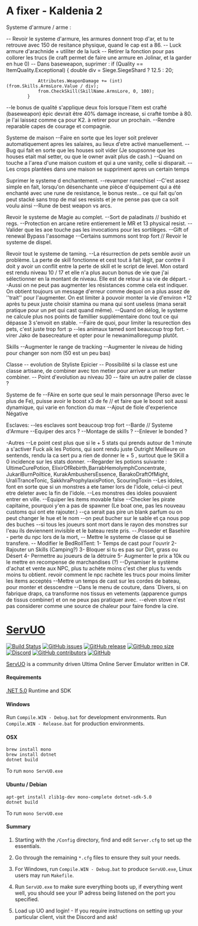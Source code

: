 # A fixer - Kaldenia 2

Systeme d'armure / arme :

-- Revoir le systeme d'armure, les armures donnent trop d'ar, et tu te retrouve avec 150 de resitance physique, quand le cap est a 86.
-- Luck armure d'arachnide + utiliter de la luck
-- Retirer la fonction pour pas collorer les trucs (le craft permet de faire une armure en Jolinar, et la garder en hue 0)
-- Dans baseweapon, suprimer : 
            if (Quality == ItemQuality.Exceptional)
            {
                double div = Siege.SiegeShard ? 12.5 : 20;

                Attributes.WeaponDamage += (int)(from.Skills.ArmsLore.Value / div);
                from.CheckSkill(SkillName.ArmsLore, 0, 100);
            }
--le bonus de qualité s'applique deux fois lorsque l'item est crafté (baseweapon) épic devrait être 40% damage increase, si crafté tombe à 80. je l'ai laissez comme ça pour K2. à retirer pour un prochain.
--Rendre reparable capes de courage et compagnie.

Systeme de maison
--Faire en sorte que les loyer soit prelever automatiquement apres les salaires, au lieux d'etre activé manuellement.
--Bug qui fait en sorte que les houses soit vider (Je soupsonne que les houses etait mal setter, ou que le owner avait plus de cash.)
--Quand on touche a l'area d'une maison custom et qui a une vanity, celle si disparait.
--Les crops plantées dans une maison se suppriment apres un certain temps

Suprimer le systeme d enchantement.
--revamper runechisel
--C'est assez simple en fait, lorsqu'on désenchante une pièce d'équipement qui a été enchanté avec une rune de resistance, le bonus reste... ce qui fait qu'on peut stacké sans trop de mal ses resists et je ne pense pas que ca soit voulu ainsi
--Rune de best weapon vs arcs.

Revoir le systeme de Magie au complet.
--Sort de paladinats // bushido et regs.
--Protection en arcane retire entierement le MR et 13 physical resist.
--Valider que les aoe touche pas les invocations pour les sortilèges.
--Gift of renewal Bypass l'assomage
--Certains summons sont trop fort // Revoir le systeme de dispel.

Revoir tout le systeme de taming.
--La résurrection de pets semble avoir un problème. La perte de skill fonctionne et cest tout à fait légit, par contre il doit y avoir un conflit entre la perte de skill et le script de level. Mon ostard est rendu niveau 10 / 17 et elle n'a plus aucun bonus de vie que j'ai sélectionner en la montant de niveau. Elle est de retour à sa vie de départ.
--Aussi on ne peut pas augmenter les résistances comme cela est indiquer. On obtient toujours un message d'erreur comme dequoi on a plus assez de ''trait'' pour l'augmenter. On est limiter à pouvoir monter la vie d'environ +12 après tu peux juste choisir stamina ou mana qui sont useless (mana serait pratique pour un pet qui cast quand même).
--Quand on délog, le systeme ne calcule plus nos points de famillier supplémentaire donc tout ce qui dépasse 3 s'envoit en stable.
--Faire de quoi, pour limiter la resurection des pets, c'est juste trop fort :p
--les animaux tamed sont beaucoup trop fort. - virer Jako de basecreature et opter pour le newanimalloregump plutôt.

Skills 
--Augmenter le range de tracking
--Augmenter le niveau de hiding pour changer son nom (50 est un peu bas)

Classe
-- evolution de Styliste Epicier
-- Possibilité si la classe est une classe artisane, de combiner avec ton metier pour arriver a un metier combiner.
-- Point d'evolution au niveau 30 -- faire un autre palier de classe ?

Systeme de fe
--FAire en sorte que seul le main personnage (Perso avec le plus de Fe), puisse avoir le boost x3 de fe // et faire que le boost soit aussi dynamique, qui varie en fonction du max 
--Ajout de fiole d'experience Négative

Esclaves: 
--les esclaves sont beaucoup trop fort
--Barde // Systeme d'Armure
--Equiper des arcs ? 
--Montage de skills ?
--Enlever le bonded ?

-Autres
--Le point cest plus que si le + 5 stats qui prends autour de 1 minute a s'activer Fuck aik les Potions, qui sont rendu juste Outright Meilleure on sentends, rendu la ca sert pu a rien de donner le + 5 , surtout que le SKill a 0 incidence sur les stats donner.
--Regarder les potions suivante : UltimeCurePotion, ElixirOfRebirth,BarrabHemolymphConcentrate, JukariBurnPoiltice, KurakAmbushersEssence, BarakoDraftOfMight,  UraliTranceTonic, SakkhraProphylaxisPotion, ScouringToxin 
--Les idoles, font en sorte que si un monstres a ete tamer lors de l'idole, celui-ci peut etre deleter avec la fin de l'idole.
--Les monstres des idoles pouvaient entrer en ville.
--Equiper les items movable false
--Checker les pirate capitaine, pourquoi y'en a pas de spawner (Le boat one, pas les nouveau customs qui ont ete rajouter.)
--ça serait pas pire un blank parfum ou on peut changer le hue et le nom
--on peut bucher sur le sable et ça nous pop des buches
--si tous les joueurs sont mort dans le rayon des monstres sur l'eau ils deviennent invisible et le bateau reste pris. 
--.Posseder et Basehire - perte du npc lors de la mort, -- Mettre le systeme de classe qui se transfere.
-- Modifier le BedRollTent: 
   1- Temps de cast pour l'ouvrir
   2- Rajouter un Skills (Camping?)
   3- Bloquer si tu es pas sur Dirt, grass ou Désert
   4- Permettre au joueurs de la détruire
   5- Augmenter le prix a 10k ou le mettre en recompense de marchandises (?)
--Dynamiser le système d'achat et vente aux NPC, plus tu achète moins c'est cher plus tu vends moins tu obtient. revoir comment le npc rachète les trucs pour moins limiter les items acceptés
--Mettre un temps de cast sur les cordes de bateau, pour monter et desscendre
--Dans le menu de couture, dans `Divers, si on fabrique draps, ca transforme nos tissus en vetements (apparence gumps de tissus combiner) et on ne peux pas pratiquer avec.
--elven stove n'est pas considerer comme une source de chaleur pour faire fondre la cire.


# [ServUO]

[![Build Status](https://travis-ci.com/ServUO/ServUO.svg?branch=master)](https://travis-ci.com/ServUO/ServUO)
[![GitHub issues](https://img.shields.io/github/issues/servuo/servuo.svg)](https://github.com/ServUO/ServUO/issues)
[![GitHub release](https://img.shields.io/github/release/servuo/servuo.svg)](https://github.com/ServUO/ServUO/releases)
[![GitHub repo size](https://img.shields.io/github/repo-size/servuo/servuo.svg)](https://github.com/ServUO/ServUO/)
[![Discord](https://img.shields.io/discord/110970849628000256.svg)](https://discord.gg/0cQjvnFUN26nRt7y)
[![GitHub contributors](https://img.shields.io/github/contributors/servuo/servuo.svg)](https://github.com/ServUO/ServUO/graphs/contributors)
[![GitHub](https://img.shields.io/github/license/servuo/servuo.svg?color=a)](https://github.com/ServUO/ServUO/blob/master/LICENSE)


[ServUO] is a community driven Ultima Online Server Emulator written in C#.


#### Requirements

[.NET 5.0] Runtime and SDK


#### Windows

Run `Compile.WIN - Debug.bat` for development environments.
Run `Compile.WIN - Release.bat` for production environments.


#### OSX
```
brew install mono
brew install dotnet
dotnet build
```
To run `mono ServUO.exe`


#### Ubuntu / Debian
```
apt-get install zlib1g-dev mono-complete dotnet-sdk-5.0 
dotnet build
```
To run `mono ServUO.exe`


#### Summary

1. Starting with the `/Config` directory, find and edit `Server.cfg` to set up the essentials.
2. Go through the remaining `*.cfg` files to ensure they suit your needs.
3. For Windows, run `Compile.WIN - Debug.bat` to produce `ServUO.exe`, Linux users may run `Makefile`.
4. Run `ServUO.exe` to make sure everything boots up, if everything went well, you should see your IP adress being listened on the port you specified.
5. Load up UO and login! - If you require instructions on setting up your particular client, visit the Discord and ask!

   [ServUO]: <https://www.servuo.com>
   [.NET 5.0]: <https://dotnet.microsoft.com/download>
